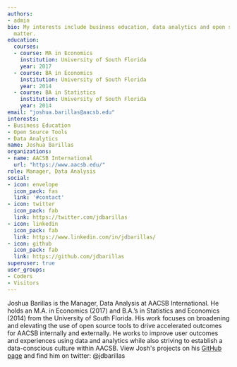 ```yaml
---
authors:
- admin
bio: My interests include business education, data analytics and open source tools
  matter.
education:
  courses:
  - course: MA in Economics
    institution: University of South Florida
    year: 2017
  - course: BA in Economics
    institution: University of South Florida
    year: 2014
  - course: BA in Statistics
    institution: University of South Florida
    year: 2014
email: "joshua.barillas@aacsb.edu"
interests:
- Business Education
- Open Source Tools
- Data Analytics
name: Joshua Barillas
organizations:
- name: AACSB International
  url: "https://www.aacsb.edu/"
role: Manager, Data Analysis
social:
- icon: envelope
  icon_pack: fas
  link: '#contact'
- icon: twitter
  icon_pack: fab
  link: https://twitter.com/jdbarillas
- icon: linkedin
  icon_pack: fab
  link: https://www.linkedin.com/in/jdbarillas/
- icon: github
  icon_pack: fab
  link: https://github.com/jdbarillas
superuser: true
user_groups:
- Coders
- Visitors
---
```


Joshua Barillas is the Manager, Data Analysis at AACSB International. He holds an M.A. in Economics (2017) and B.A.’s in Statistics and Economics (2014) from the University of South Florida. His work focuses on broadening and elevating the use of open source tools to drive accelerated outcomes for AACSB internally and externally. He works to improve user outcomes and experiences using data and analytics while also striving to establish a data-conscious culture within AACSB. View Josh's projects on his [GitHub page](https://github.com/jdbarillas) and find him on twitter: @jdbarillas


